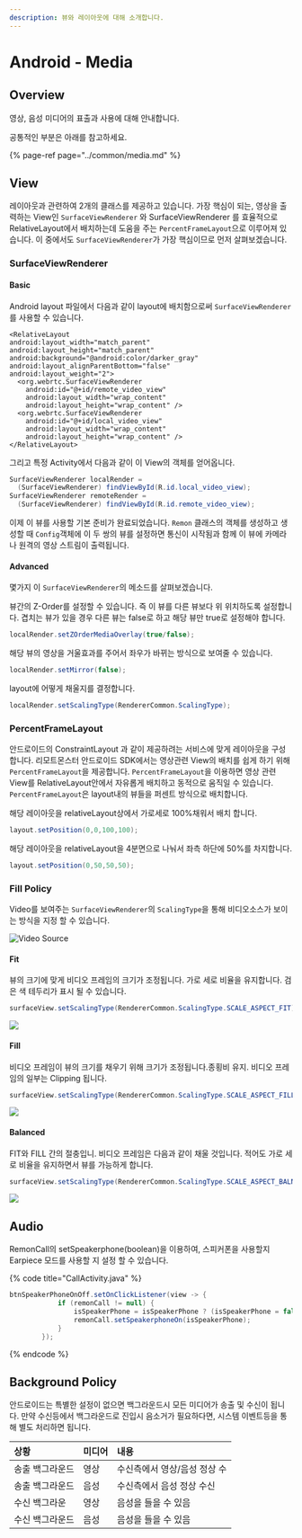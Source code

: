 ```yaml
---
description: 뷰와 레이아웃에 대해 소개합니다.
---
```


# Android - Media

## Overview

영상, 음성 미디어의 표출과 사용에 대해 안내합니다.

공통적인 부분은 아래를 참고하세요.

{% page-ref page="../common/media.md" %}

## View

레이아웃과 관련하여 2개의 클래스를 제공하고 있습니다. 가장 핵심이 되는, 영상을 출력하는 View인 `SurfaceViewRenderer` 와 SurfaceViewRenderer 를 효율적으로 RelativeLayout에서 배치하는데 도움을 주는 `PercentFrameLayout`으로 이루어져 있습니다. 이 중에서도 `SurfaceViewRenderer`가 가장 핵심이므로 먼저 살펴보겠습니다.

### SurfaceViewRenderer

#### Basic

Android layout 파일에서 다음과 같이 layout에 배치함으로써 `SurfaceViewRenderer`를 사용할 수 있습니다.

```markup
<RelativeLayout
android:layout_width="match_parent"
android:layout_height="match_parent"
android:background="@android:color/darker_gray"
android:layout_alignParentBottom="false"
android:layout_weight="2">
  <org.webrtc.SurfaceViewRenderer
    android:id="@+id/remote_video_view"
    android:layout_width="wrap_content"
    android:layout_height="wrap_content" />
  <org.webrtc.SurfaceViewRenderer
    android:id="@+id/local_video_view"
    android:layout_width="wrap_content"
    android:layout_height="wrap_content" />
</RelativeLayout>
```

그리고 특정 Activity에서 다음과 같이 이 View의 객체를 얻어옵니다.

```java
SurfaceViewRenderer localRender =
  (SurfaceViewRenderer) findViewById(R.id.local_video_view);
SurfaceViewRenderer remoteRender =
  (SurfaceViewRenderer) findViewById(R.id.remote_video_view);
```

이제 이 뷰를 사용할 기본 준비가 완료되었습니다. `Remon` 클래스의 객체를 생성하고 생성할 때 `Config`객체에 이 두 쌍의 뷰를 설정하면 통신이 시작됨과 함께 이 뷰에 카메라나 원격의 영상 스트림이 출력됩니다.

#### Advanced

몇가지 이 `SurfaceViewRenderer`의 메소드를 살펴보겠습니다.

뷰간의 Z-Order를 설정할 수 있습니다. 즉 이 뷰를 다른 뷰보다 위 위치하도록 설정합니다. 겹치는 뷰가 있을 경우 다른 뷰는 false로 하고 해당 뷰만 true로 설정해야 합니다.

```java
localRender.setZOrderMediaOverlay(true/false);
```

해당 뷰의 영상을 거울효과를 주어서 좌우가 바뀌는 방식으로 보여줄 수 있습니다.

```java
localRender.setMirror(false);
```

layout에 어떻게 채울지를 결정합니다.

```java
localRender.setScalingType(RendererCommon.ScalingType);
```

### PercentFrameLayout

안드로이드의 ConstraintLayout 과 같이 제공하려는 서비스에 맞게 레이아웃을 구성 합니다. 리모트몬스터 안드로이드 SDK에서는 영상관련 View의 배치를 쉽게 하기 위해 `PercentFrameLayout`을 제공합니다. `PercentFrameLayout`을 이용하면 영상 관련 View를 RelativeLayout안에서 자유롭게 배치하고 동적으로 움직일 수 있습니다. `PercentFrameLayout`은 layout내의 뷰들을 퍼센트 방식으로 배치합니다. 

해당 레이아웃을 relativeLayout상에서 가로세로 100%채워서 배치 합니다.

```java
layout.setPosition(0,0,100,100);
```

해당 레이아웃을 relativeLayout을 4분면으로 나눠서 좌측 하단에 50%를 차지합니다.

```java
layout.setPosition(0,50,50,50);
```

### Fill Policy

Video를 보여주는 `SurfaceViewRenderer`의 `ScalingType`을 통해 비디오소스가 보이는 방식을 지정 할 수 있습니다. 

![Video Source](../.gitbook/assets/background2.png)

#### Fit

뷰의 크기에 맞게 비디오 프레임의 크기가 조정됩니다. 가로 세로 비율을 유지합니다. 검은 색 테두리가 표시 될 수 있습니다.

```java
surfaceView.setScalingType(RendererCommon.ScalingType.SCALE_ASPECT_FIT);
```

![](../.gitbook/assets/fit.png)

#### Fill

비디오 프레임이 뷰의 크기를 채우기 위해 크기가 조정됩니다.종횡비 유지. 비디오 프레임의 일부는 Clipping 됩니다.

```java
surfaceView.setScalingType(RendererCommon.ScalingType.SCALE_ASPECT_FILL);
```

![](../.gitbook/assets/fill.png)

#### Balanced

FIT와 FILL 간의 절충입니. 비디오 프레임은 다음과 같이 채울 것입니다. 적어도 가로 세로 비율을 유지하면서 뷰를 가능하게 합니다.

```java
surfaceView.setScalingType(RendererCommon.ScalingType.SCALE_ASPECT_BALNANCED);
```

![](../.gitbook/assets/balance.png)



## Audio

RemonCall의 setSpeakerphone\(boolean\)을 이용하여,  스피커폰을 사용할지 Earpiece 모드를 사용할 지 설정 할 수 있습니다. 

{% code title="CallActivity.java" %}
```java
btnSpeakerPhoneOnOff.setOnClickListener(view -> {
            if (remonCall != null) {
                isSpeakerPhone = isSpeakerPhone ? (isSpeakerPhone = false) : (isSpeakerPhone = true);
                remonCall.setSpeakerphoneOn(isSpeakerPhone);
            }
        });
```
{% endcode %}

## Background Policy

안드로이드는 특별한 설정이 없으면 백그라운드시 모든 미디어가 송출 및 수신이 됩니다. 만약 수신등에서 백그라운드로 진입시 음소거가 필요하다면, 시스템 이벤트등을 통해 별도 처리하면 됩니다.

| 상황 | 미디어 | 내용 |
| :--- | :--- | :--- |
| 송출 백그라운드 | 영상 | 수신측에서 영상/음성 정상 수 |
| 송출 백그라운드 | 음성 | 수신측에서 음성 정상 수신 |
| 수신 백그라운 | 영상 | 음성을 들을 수 있음 |
| 수신 백그라운드 | 음성 | 음성을 들을 수 있음 |

